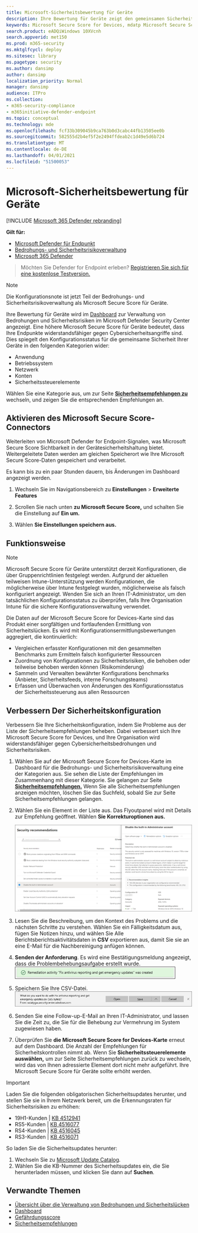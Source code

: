 ```yaml
---
title: Microsoft-Sicherheitsbewertung für Geräte
description: Ihre Bewertung für Geräte zeigt den gemeinsamen Sicherheitskonfigurationsstatus Ihrer Geräte über Anwendungs-, Betriebssystem-, Netzwerk-, Konten- und Sicherheitssteuerelemente hinweg an.
keywords: Microsoft Secure Score for Devices, mdatp Microsoft Secure Score for Devices, secure score, configuration score, threat and vulnerability management, security controls, improvement opportunities, security configuration score over time, security posture, baseline
search.product: eADQiWindows 10XVcnh
search.appverid: met150
ms.prod: m365-security
ms.mktglfcycl: deploy
ms.sitesec: library
ms.pagetype: security
ms.author: dansimp
author: dansimp
localization_priority: Normal
manager: dansimp
audience: ITPro
ms.collection:
- m365-security-compliance
- m365initiative-defender-endpoint
ms.topic: conceptual
ms.technology: mde
ms.openlocfilehash: fcf33b309045b9ca763b0d3cabc44fb13505ee0b
ms.sourcegitcommit: 582555d2b4ef5f2e2494ffdeab2c1d49e5d6b724
ms.translationtype: MT
ms.contentlocale: de-DE
ms.lasthandoff: 04/01/2021
ms.locfileid: "51500053"
---
```

# <a name="microsoft-secure-score-for-devices"></a>Microsoft-Sicherheitsbewertung für Geräte

[!INCLUDE [Microsoft 365 Defender rebranding](../../includes/microsoft-defender.md)]

**Gilt für:**

- [Microsoft Defender für Endpunkt](https://go.microsoft.com/fwlink/?linkid=2154037)
- [Bedrohungs- und Sicherheitsrisikoverwaltung](next-gen-threat-and-vuln-mgt.md)
- [Microsoft 365 Defender](https://go.microsoft.com/fwlink/?linkid=2118804)

> Möchten Sie Defender for Endpoint erleben? [Registrieren Sie sich für eine kostenlose Testversion.](https://www.microsoft.com/microsoft-365/windows/microsoft-defender-atp?ocid=docs-wdatp-pullalerts-abovefoldlink) 


>[!NOTE]
> Die Konfigurationsnote ist jetzt Teil der Bedrohungs- und Sicherheitsrisikoverwaltung als Microsoft Secure Score für Geräte.

Ihre Bewertung für Geräte wird im [Dashboard](tvm-dashboard-insights.md) zur Verwaltung von Bedrohungen und Sicherheitsrisiken im Microsoft Defender Security Center angezeigt. Eine höhere Microsoft Secure Score für Geräte bedeutet, dass Ihre Endpunkte widerstandsfähiger gegen Cybersicherheitsangriffe sind. Dies spiegelt den Konfigurationsstatus für die gemeinsame Sicherheit Ihrer Geräte in den folgenden Kategorien wider:

- Anwendung
- Betriebssystem
- Netzwerk
- Konten
- Sicherheitssteuerelemente

Wählen Sie eine Kategorie aus, um zur Seite [**Sicherheitsempfehlungen zu**](tvm-security-recommendation.md) wechseln, und zeigen Sie die entsprechenden Empfehlungen an.

## <a name="turn-on-the-microsoft-secure-score-connector"></a>Aktivieren des Microsoft Secure Score-Connectors

Weiterleiten von Microsoft Defender for Endpoint-Signalen, was Microsoft Secure Score Sichtbarkeit in der Gerätesicherheitshaltung bietet. Weitergeleitete Daten werden am gleichen Speicherort wie Ihre Microsoft Secure Score-Daten gespeichert und verarbeitet.

Es kann bis zu ein paar Stunden dauern, bis Änderungen im Dashboard angezeigt werden.

1. Wechseln Sie im Navigationsbereich zu **Einstellungen**  >  **Erweiterte Features** 

2. Scrollen Sie nach unten **zu Microsoft Secure Score,** und schalten Sie die Einstellung auf **Ein um.**

3. Wählen **Sie Einstellungen speichern aus.**

## <a name="how-it-works"></a>Funktionsweise

>[!NOTE]
> Microsoft Secure Score für Geräte unterstützt derzeit Konfigurationen, die über Gruppenrichtlinien festgelegt werden. Aufgrund der aktuellen teilweisen Intune-Unterstützung werden Konfigurationen, die möglicherweise über Intune festgelegt wurden, möglicherweise als falsch konfiguriert angezeigt. Wenden Sie sich an Ihren IT-Administrator, um den tatsächlichen Konfigurationsstatus zu überprüfen, falls Ihre Organisation Intune für die sichere Konfigurationsverwaltung verwendet.

Die Daten auf der Microsoft Secure Score for Devices-Karte sind das Produkt einer sorgfältigen und fortlaufenden Ermittlung von Sicherheitslücken. Es wird mit Konfigurationsermittlungsbewertungen aggregiert, die kontinuierlich:

- Vergleichen erfasster Konfigurationen mit den gesammelten Benchmarks zum Ermitteln falsch konfigurierter Ressourcen
- Zuordnung von Konfigurationen zu Sicherheitsrisiken, die behoben oder teilweise behoben werden können (Risikominderung)
- Sammeln und Verwalten bewährter Konfigurations benchmarks (Anbieter, Sicherheitsfeeds, interne Forschungsteams)
- Erfassen und Überwachen von Änderungen des Konfigurationsstatus der Sicherheitssteuerung aus allen Ressourcen

## <a name="improve-your-security-configuration"></a>Verbessern Der Sicherheitskonfiguration

Verbessern Sie Ihre Sicherheitskonfiguration, indem Sie Probleme aus der Liste der Sicherheitsempfehlungen beheben. Dabei verbessert sich Ihre Microsoft Secure Score for Devices, und Ihre Organisation wird widerstandsfähiger gegen Cybersicherheitsbedrohungen und Sicherheitsrisiken.

1. Wählen Sie auf der Microsoft Secure Score for Devices-Karte im Dashboard für die Bedrohungs- und Sicherheitsrisikoverwaltung eine der Kategorien aus. Sie sehen die Liste der Empfehlungen im Zusammenhang mit dieser Kategorie. Sie gelangen zur Seite [**Sicherheitsempfehlungen.**](tvm-security-recommendation.md) Wenn Sie alle Sicherheitsempfehlungen anzeigen möchten, löschen Sie das Suchfeld, sobald Sie zur Seite Sicherheitsempfehlungen gelangen.

2. Wählen Sie ein Element in der Liste aus. Das Flyoutpanel wird mit Details zur Empfehlung geöffnet. Wählen **Sie Korrekturoptionen aus.**

   ![Sicherheitskontrollen im Zusammenhang mit Sicherheitsempfehlungen](images/tvm_security_controls.png)

3. Lesen Sie die Beschreibung, um den Kontext des Problems und die nächsten Schritte zu verstehen. Wählen Sie ein Fälligkeitsdatum aus, fügen Sie Notizen hinzu, und wählen Sie Alle Berichtsberichtsaktivitätsdaten in **CSV** exportieren aus, damit Sie sie an eine E-Mail für die Nachbereinigung anfügen können.

4. **Senden der Anforderung**. Es wird eine Bestätigungsmeldung angezeigt, dass die Problembehebungsaufgabe erstellt wurde.
   ![Bestätigung der Erstellung von Korrekturaufgabe](images/tvm_remediation_task_created.png)

5. Speichern Sie Ihre CSV-Datei.
   ![Speichern der CSV-Datei](images/tvm_save_csv_file.png)

6. Senden Sie eine Follow-up-E-Mail an Ihren IT-Administrator, und lassen Sie die Zeit zu, die Sie für die Behebung zur Vermehrung im System zugewiesen haben.

7. Überprüfen Sie **die Microsoft Secure Score for Devices-Karte** erneut auf dem Dashboard. Die Anzahl der Empfehlungen für Sicherheitskontrollen nimmt ab. Wenn Sie **Sicherheitssteuerelemente auswählen,** um zur Seite Sicherheitsempfehlungen zurück zu wechseln, wird das von Ihnen adressierte Element dort nicht mehr aufgeführt.  Ihre Microsoft Secure Score für Geräte sollte erhöht werden.

>[!IMPORTANT]
>Laden Sie die folgenden obligatorischen Sicherheitsupdates herunter, und stellen Sie sie in Ihrem Netzwerk bereit, um die Erkennungsraten für Sicherheitsrisiken zu erhöhen:
>- 19H1-Kunden | [KB 4512941](https://support.microsoft.com/help/4512941/windows-10-update-kb4512941)
>- RS5-Kunden | [KB 4516077](https://support.microsoft.com/help/4516077/windows-10-update-kb4516077)
>- RS4-Kunden | [KB 4516045](https://support.microsoft.com/help/4516045/windows-10-update-kb4516045)
>- RS3-Kunden | [KB 4516071](https://support.microsoft.com/help/4516071/windows-10-update-kb4516071)
>
>So laden Sie die Sicherheitsupdates herunter:
>1. Wechseln Sie zu [Microsoft Update Catalog](https://www.catalog.update.microsoft.com/home.aspx).
>2. Wählen Sie die KB-Nummer des Sicherheitsupdates ein, die Sie herunterladen müssen, und klicken Sie dann auf **Suchen**.  

## <a name="related-topics"></a>Verwandte Themen

- [Übersicht über die Verwaltung von Bedrohungen und Sicherheitslücken](next-gen-threat-and-vuln-mgt.md)
- [Dashboard](tvm-dashboard-insights.md)
- [Gefährdungsscore](tvm-exposure-score.md)
- [Sicherheitsempfehlungen](tvm-security-recommendation.md)

